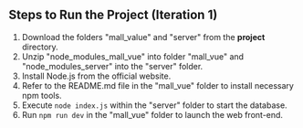## Steps to Run the Project (Iteration 1)

1. Download the folders "mall_value" and "server" from the **project** directory.
2. Unzip "node_modules_mall_vue" into folder "mall_vue" and "node_modules_server" into the "server" folder.
3. Install Node.js from the official website.
4. Refer to the README.md file in the "mall_vue" folder to install necessary npm tools.
5. Execute `node index.js` within the "server" folder to start the database.
6. Run `npm run dev` in the "mall_vue" folder to launch the web front-end.